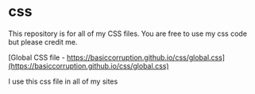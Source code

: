 # css

This repository is for all of my CSS files. You are free to use my css code but please credit me.

[Global CSS file - https://basiccorruption.github.io/css/global.css](https://basiccorruption.github.io/css/global.css)

I use this css file in all of my sites
